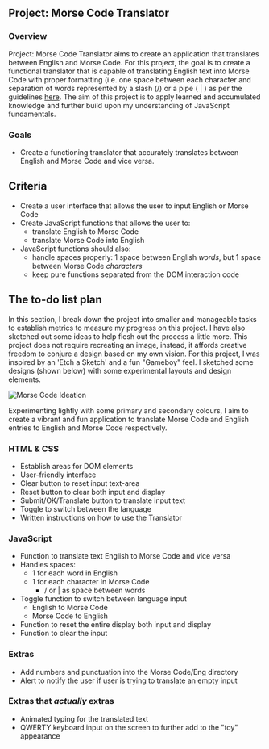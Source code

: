 ## Project: Morse Code Translator

### Overview

Project: Morse Code Translator aims to create an application that translates between English and Morse Code. For this project, the goal is to create a functional translator that is capable of translating English text into Morse Code with proper formatting (i.e. one space between each character and separation of words represented by a slash (/) or a pipe ( | ) as per the guidelines <a href = "https://morsecode.world/international/translator.html" >here</a>. The aim of this project is to apply learned and accumulated knowledge and further build upon my understanding of JavaScript fundamentals.

### Goals

-   Create a functioning translator that accurately translates between English and Morse Code and vice versa.

## Criteria

-   Create a user interface that allows the user to input English or Morse Code
-   Create JavaScript functions that allows the user to:
    -   translate English to Morse Code
    -   translate Morse Code into English
-   JavaScript functions should also:
    -   handle spaces properly: 1 space between English _words_, but 1 space between Morse Code _characters_
    -   keep pure functions separated from the DOM interaction code

## The to-do list plan

In this section, I break down the project into smaller and manageable tasks to establish metrics to measure my progress on this project. I have also sketched out some ideas to help flesh out the process a little more. This project does not require recreating an image, instead, it affords creative freedom to conjure a design based on my own vision. For this project, I was inspired by an 'Etch a Sketch' and a fun "Gameboy" feel. I sketched some designs (shown below) with some experimental layouts and design elements.

![Morse Code Ideation](https://user-images.githubusercontent.com/107823538/179229511-498580fd-f0d9-48e4-a9e7-29ebb78c232a.png)

Experimenting lightly with some primary and secondary colours, I aim to create a vibrant and fun application to translate Morse Code and English entries to English and Morse Code respectively. 

### HTML & CSS

-   Establish areas for DOM elements
-   User-friendly interface
-   Clear button to reset input text-area
-   Reset button to clear both input and display 
-   Submit/OK/Translate button to translate input text
-   Toggle to switch between the language
-   Written instructions on how to use the Translator

### JavaScript

-   Function to translate text English to Morse Code and vice versa
-   Handles spaces:
    -   1 for each word in English
    -   1 for each character in Morse Code
        -   / or | as space between words
-   Toggle function to switch between language input
    -   English to Morse Code
    -   Morse Code to English
-   Function to reset the entire display both input and display 
-   Function to clear the input

### Extras

- Add numbers and punctuation into the Morse Code/Eng directory
- Alert to notify the user if user is trying to translate an empty input

### Extras that *actually* extras

-   Animated typing for the translated text
-   QWERTY keyboard input on the screen to further add to the "toy" appearance
